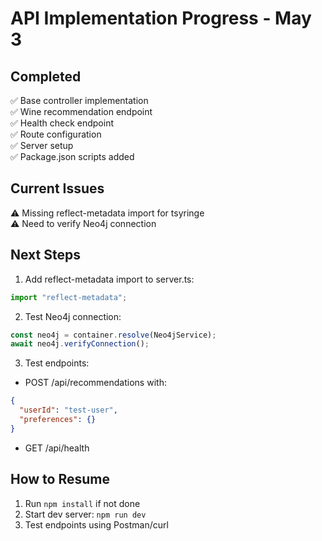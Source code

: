 # API Implementation Progress - May 3

## Completed
✅ Base controller implementation  
✅ Wine recommendation endpoint  
✅ Health check endpoint  
✅ Route configuration  
✅ Server setup  
✅ Package.json scripts added  

## Current Issues
⚠️ Missing reflect-metadata import for tsyringe  
⚠️ Need to verify Neo4j connection  

## Next Steps
1. Add reflect-metadata import to server.ts:
```ts
import "reflect-metadata";
```

2. Test Neo4j connection:
```ts
const neo4j = container.resolve(Neo4jService);
await neo4j.verifyConnection();
```

3. Test endpoints:
- POST /api/recommendations with:
```json
{
  "userId": "test-user",
  "preferences": {}
}
```
- GET /api/health

## How to Resume
1. Run `npm install` if not done
2. Start dev server: `npm run dev`
3. Test endpoints using Postman/curl
